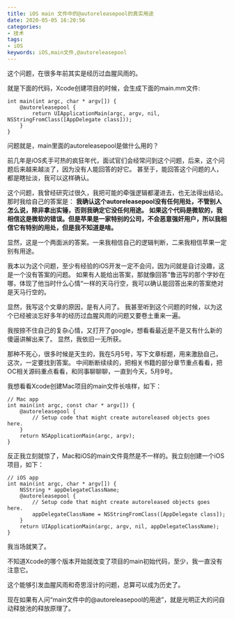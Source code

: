 ```yaml
---
title: iOS main 文件中的@autoreleasepool的真实用途
date: 2020-05-05 16:20:56
categories:
- 技术
tags:
- iOS
keywords: iOS,main文件,@autoreleasepool
---
```


这个问题，在很多年前其实是经历过血腥风雨的。

就是下面的代码，Xcode创建项目的时候，会生成下面的main.mm文件:

```
int main(int argc, char * argv[]) {
    @autoreleasepool {
        return UIApplicationMain(argc, argv, nil, NSStringFromClass([AppDelegate class]));
    }
}
```

问题就是，main里面的autoreleasepool是做什么用的？

<!-- more -->
前几年是iOS炙手可热的疯狂年代，面试官们会经常问到这个问题，后来，这个问题后来越来越淡了，因为没有人能回答的好它。
甚至于，能回答这个问题的人，都是瞎扯淡，我可以这样确认。

这个问题，我曾经研究过很久，我把可能的牵强逻辑都灌进去，也无法得出结论。那时我给自己的答案是：
**我确认这个autoreleasepool没有任何用处，不管别人怎么说，除非拿出实锤，否则我确定它没任何用途。**
**如果这个代码是微软的，我相信这是微软的错误。但是苹果是一家特别的公司，不会恶意强奸用户，所以我相信它有特别的用处，但是我不知道是啥。**

显然，这是一个两面派的答案。一来我相信自己的逻辑判断，二来我相信苹果一定别有用途。

我本以为这个问题，至少有经验的iOS开发一定不会问，因为问就是自讨没趣，这是一个没有答案的问题。
如果有人能给出答案，那就像回答”鲁迅写的那个字妙在哪，体现了他当时什么心情“一样的天马行空，我可以确认能回答出来的答案绝对是天马行空的。

显然，我写这个文章的原因，是有人问了。
我甚至听到这个问题的时候，以为这个已经被淡忘好多年的经历过血腥风雨的问题又要卷土重来一遍。

我按捺不住自己的复杂心情，又打开了google，想看看最近是不是又有什么新的傻逼讲解出来了。
显然，我依旧一无所获。

那种不死心，很多时候是天生的，我在5月5号，写下文章标题，用来激励自己，这次，一定要找到答案。
中间断断续续的，把相关书籍的部分章节重点看看，把OC相关源码重点看看，和同事聊聊聊，一直到今天，5月9号。

我想看看Xcode创建Mac项目的main文件长啥样，如下：
```
// Mac app
int main(int argc, const char * argv[]) {
    @autoreleasepool {
        // Setup code that might create autoreleased objects goes here.
    }
    return NSApplicationMain(argc, argv);
}
```

反正我立刻就惊了，Mac和iOS的main文件竟然是不一样的。我立刻创建一个iOS项目，如下：

```
// iOS app
int main(int argc, char * argv[]) {
    NSString * appDelegateClassName;
    @autoreleasepool {
        // Setup code that might create autoreleased objects goes here.
        appDelegateClassName = NSStringFromClass([AppDelegate class]);
    }
    return UIApplicationMain(argc, argv, nil, appDelegateClassName);
}
```

我当场就笑了。

不知道Xcode的哪个版本开始就改变了项目的main初始代码，至少，我一直没有注意它。

这个能够引发血腥风雨和奇思淫计的问题，总算可以成为历史了。

现在如果有人问“main文件中的@autoreleasepool的用途”，就是光明正大的问自动释放池的释放原理了。
